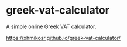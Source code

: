 # greek-vat-calculator

A simple online Greek VAT calculator.

<https://xhmikosr.github.io/greek-vat-calculator/>
